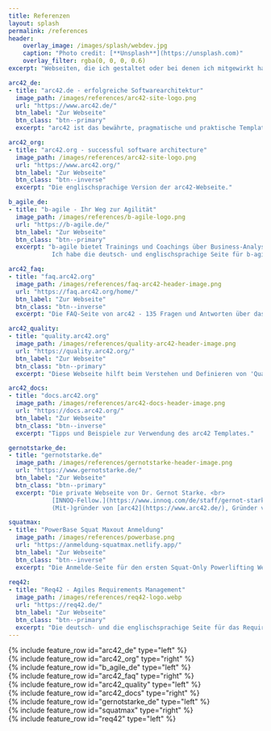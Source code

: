 ```yaml
---
title: Referenzen
layout: splash
permalink: /references
header:
    overlay_image: /images/splash/webdev.jpg
    caption: "Photo credit: [**Unsplash**](https://unsplash.com)"
    overlay_filter: rgba(0, 0, 0, 0.6)
excerpt: "Webseiten, die ich gestaltet oder bei denen ich mitgewirkt habe"

arc42_de:
- title: "arc42.de - erfolgreiche Softwarearchitektur"
  image_path: /images/references/arc42-site-logo.png
  url: "https://www.arc42.de/"
  btn_label: "Zur Webseite"
  btn_class: "btn--primary"
  excerpt: "arc42 ist das bewährte, pragmatische und praktische Template zur Dokumentation von Softwarearchitektur."

arc42_org:
- title: "arc42.org - successful software architecture"
  image_path: /images/references/arc42-site-logo.png
  url: "https://www.arc42.org/"
  btn_label: "Zur Webseite"
  btn_class: "btn--inverse"
  excerpt: "Die englischsprachige Version der arc42-Webseite."

b_agile_de:
- title: "b-agile - Ihr Weg zur Agilität"
  image_path: /images/references/b-agile-logo.png
  url: "https://b-agile.de/"
  btn_label: "Zur Webseite"
  btn_class: "btn--primary"
  excerpt: "b-agile bietet Trainings und Coachings über Business-Analyse & Requirements Engineering und System-/Software-Architekturen. <br> <br>
            Ich habe die deutsch- und englischsprachige Seite für b-agile entwickelt."

arc42_faq:
- title: "faq.arc42.org"
  image_path: /images/references/faq-arc42-header-image.png
  url: "https://faq.arc42.org/home/"
  btn_label: "Zur Webseite"
  btn_class: "btn--inverse"
  excerpt: "Die FAQ-Seite von arc42 - 135 Fragen und Antworten über das Architektur-Dokumentations-Template."

arc42_quality:
- title: "quality.arc42.org"
  image_path: /images/references/quality-arc42-header-image.png
  url: "https://quality.arc42.org/"
  btn_label: "Zur Webseite"
  btn_class: "btn--primary"
  excerpt: "Diese Webseite hilft beim Verstehen und Definieren von 'Qualität' und Qualitätsanforderungen von Informatiksystemen."

arc42_docs:
- title: "docs.arc42.org"
  image_path: /images/references/arc42-docs-header-image.png
  url: "https://docs.arc42.org/"
  btn_label: "Zur Webseite"
  btn_class: "btn--inverse"
  excerpt: "Tipps und Beispiele zur Verwendung des arc42 Templates."

gernotstarke_de:
- title: "gernotstarke.de"
  image_path: /images/references/gernotstarke-header-image.png
  url: "https://www.gernotstarke.de/"
  btn_label: "Zur Webseite"
  btn_class: "btn--primary"
  excerpt: "Die private Webseite von Dr. Gernot Starke. <br>
            [INNOQ-Fellow.](https://www.innoq.com/de/staff/gernot-starke/) Coach und Consultant für Softwareprojekte, berät Organisationen aus unterschiedlichen Branchen, mit Fokus Informationssysteme. <br>
            (Mit-)gründer von [arc42](https://www.arc42.de/), Gründer von [aim42](https://www.aim42.org/), Gründungsmitglied des [iSAQB e.V](https://www.isaqb.org/)..."

squatmax:
- title: "PowerBase Squat Maxout Anmeldung"
  image_path: /images/references/powerbase.png
  url: "https://anmeldung-squatmax.netlify.app/"
  btn_label: "Zur Webseite"
  btn_class: "btn--inverse"
  excerpt: "Die Anmelde-Seite für den ersten Squat-Only Powerlifting Wettkampf, das PowerBase Squat Maxout!"
  
req42:
- title: "Req42 - Agiles Requirements Management"
  image_path: /images/references/req42-logo.webp
  url: "https://req42.de/"  
  btn_label: "Zur Webseite"
  btn_class: "btn--primary"
  excerpt: "Die deutsch- und die englischsprachige Seite für das Requirements Management Framework req42"
---
```


<div class="references_bright">
{% include feature_row id="arc42_de" type="left" %}
</div>

<div class="references_dark">
{% include feature_row id="arc42_org" type="right" %}
</div>

<div class="references_bright">
{% include feature_row id="b_agile_de" type="left" %}
</div>

<div class="references_dark">
{% include feature_row id="arc42_faq" type="right" %}
</div>

<div class="references_bright">
{% include feature_row id="arc42_quality" type="left" %}
</div>

<div class="references_dark">
{% include feature_row id="arc42_docs" type="right" %}
</div>

<div class="references_bright">
{% include feature_row id="gernotstarke_de" type="left" %}
</div>

<div class="references_dark">
{% include feature_row id="squatmax" type="right" %}
</div>

<div class="references_bright">
{% include feature_row id="req42" type="left" %}
</div>
